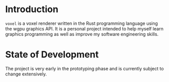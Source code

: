 # Introduction
`voxel` is a voxel renderer written in the Rust programming language using the wgpu graphics API. It is a personal project intended to help myself learn graphics programming as well as improve my software engineering skills.

# State of Development
The project is very early in the prototyping phase and is currently subject to change extensively.